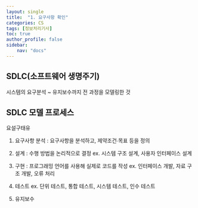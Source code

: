 ```yaml
---
layout: single
title:  "1. 요구사항 확인"
categories: CS
tags: [정보처리기사]
toc: true
author_profile: false
sidebar:
    nav: "docs"
---
```




## SDLC(소프트웨어 생명주기)

시스템의 요구분석 ~ 유지보수까지 전 과정을 모델링한 것



## SDLC 모델 프로세스

요설구태유

1. 요구사항 분석 : 요구사항을 분석하고, 제약조건∙목표 등을 정의

2. 설계 : 수행 방법을 논리적으로 결정 ex. 시스템 구조 설계, 사용자 인터페이스 설계 

3. 구현 : 프로그래밍 언어를 사용해 실제로 코드를 작성 ex. 인터페이스 개발, 자료 구조 개발, 오류 처리 

4. 테스트 ex. 단위 테스트, 통합 테스트, 시스템 테스트, 인수 테스트 

5. 유지보수